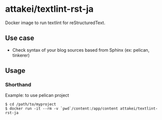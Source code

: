 # attakei/textlint-rst-ja

Docker image to run textlint for reStructuredText.

## Use case

* Check syntax of your blog sources based from Sphinx (ex: pelican, tinkerer)

## Usage

### Shorthand

Example: to use pelican project

```
$ cd /path/to/myproject
$ docker run -it --rm -v `pwd`/content:/app/content attakei/textlint-rst-ja
```
